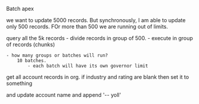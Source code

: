Batch apex

we want to update 5000 records. But synchronously, I am able to update only 500 records. FOr more than 500 we are running out of limits.


query all the 5k records
    - divide records in group of 500.
    - execute in group of records (chunks)

    - how many groups or batches will run?
        10 batches.
            - each batch will have its own governor limit



get all account records in org.
if industry and rating are blank then set it to something

and update account name and append '-- yoll'
